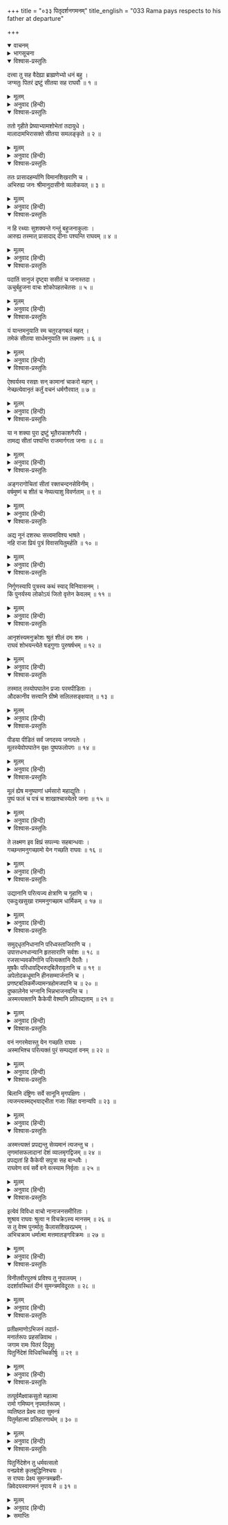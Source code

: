 +++
title = "०३३ पितृदर्शनगमनम्"
title_english = "033 Rama pays respects to his father at departure"

+++
<details open><summary>वाचनम्</summary>
<div caption="श्रीराम-हरिसीताराममूर्ति-घनपाठिभ्यां वचनम्" class="audioEmbed" src="https://archive.org/download/Ramayana-recitation-Sriram-harisItArAmamUrti-Ghanapaati-v2/Kanda_2/Kanda_2_AYK-033-Pithur_Dharshanaartham_Gamanam.mp3"></div>
</details>

<details><summary>भागसूचना</summary>

33. सीता और लक्ष्मणसहित श्रीरामका दुःखी नगरवासियोंके मुखसे तरह-तरहकी बातें सुनते हुए पिताके दर्शनके लिये कैकेयीके महलमें जाना
</details>

<details open><summary>विश्वास-प्रस्तुतिः</summary>

दत्त्वा तु सह वैदेह्या ब्राह्मणेभ्यो धनं बहु ।  
जग्मतुः पितरं द्रष्टुं सीतया सह राघवौ ॥ १ ॥
</details>

<details><summary>मूलम्</summary>

दत्त्वा तु सह वैदेह्या ब्राह्मणेभ्यो धनं बहु ।  
जग्मतुः पितरं द्रष्टुं सीतया सह राघवौ ॥ १ ॥
</details>

<details><summary>अनुवाद (हिन्दी)</summary>

विदेहकुमारी सीताके साथ श्रीराम और लक्ष्मण ब्राह्मणोंको बहुत-सा धन दान करके वन जानेके लिये उद्यत हो पिताका दर्शन करनेके लिये गये ॥ १ ॥
</details>

<details open><summary>विश्वास-प्रस्तुतिः</summary>

ततो गृहीते प्रेष्याभ्यामशोभेतां तदायुधे ।  
मालादामभिरासक्ते सीतया समलङ्कृते ॥ २ ॥
</details>

<details><summary>मूलम्</summary>

ततो गृहीते प्रेष्याभ्यामशोभेतां तदायुधे ।  
मालादामभिरासक्ते सीतया समलङ्कृते ॥ २ ॥
</details>

<details><summary>अनुवाद (हिन्दी)</summary>

उनके साथ दो सेवक श्रीराम और लक्ष्मणके वे धनुष आदि आयुध लेकर चले, जिन्हें फूलकी मालाओंसे सजाया गया था और सीताजीने पूजाके लिये चढ़ाये हुए चन्दन आदिसे अलंकृत किया था । उन दोनोंके आयुधोंकी उस समय बड़ी शोभा हो रही थी ॥ २ ॥
</details>

<details open><summary>विश्वास-प्रस्तुतिः</summary>

ततः प्रासादहर्म्याणि विमानशिखराणि च ।  
अभिरुह्य जनः श्रीमानुदासीनो व्यलोकयत् ॥ ३ ॥
</details>

<details><summary>मूलम्</summary>

ततः प्रासादहर्म्याणि विमानशिखराणि च ।  
अभिरुह्य जनः श्रीमानुदासीनो व्यलोकयत् ॥ ३ ॥
</details>

<details><summary>अनुवाद (हिन्दी)</summary>

उस अवसरपर धनी लोग प्रासादों (तिमंजिले महलों), हर्म्यगृहों (राजभवनों) तथा विमानों (सात मंजिले महलों) की ऊपरी छतोंपर चढ़कर उदासीन भावसे उन तीनोंकी ओर देखने लगे ॥ ३ ॥
</details>

<details open><summary>विश्वास-प्रस्तुतिः</summary>

न हि रथ्याः सुशक्यन्ते गन्तुं बहुजनाकुलाः ।  
आरुह्य तस्मात् प्रासादाद् दीनाः पश्यन्ति राघवम् ॥ ४ ॥
</details>

<details><summary>मूलम्</summary>

न हि रथ्याः सुशक्यन्ते गन्तुं बहुजनाकुलाः ।  
आरुह्य तस्मात् प्रासादाद् दीनाः पश्यन्ति राघवम् ॥ ४ ॥
</details>

<details><summary>अनुवाद (हिन्दी)</summary>

उस समय सड़कें मनुष्योंकी भीड़से भरी थीं । इसलिये उनपर सुगमतापूर्वक चलना कठिन हो गया था । अतः अधिकांश मनुष्य प्रासादों (तिमंजिले मकानों) पर चढ़कर वहींसे दुःखी होकर श्रीरामचन्द्रजीकी ओर देख रहे थे ॥ ४ ॥
</details>

<details open><summary>विश्वास-प्रस्तुतिः</summary>

पदातिं सानुजं दृष्ट्वा ससीतं च जनास्तदा ।  
ऊचुर्बहुजना वाचः शोकोपहतचेतसः ॥ ५ ॥
</details>

<details><summary>मूलम्</summary>

पदातिं सानुजं दृष्ट्वा ससीतं च जनास्तदा ।  
ऊचुर्बहुजना वाचः शोकोपहतचेतसः ॥ ५ ॥
</details>

<details><summary>अनुवाद (हिन्दी)</summary>

श्रीरामको अपने छोटे भाई लक्ष्मण और पत्नी सीताके साथ पैदल जाते देख बहुत-से मनुष्योंका हृदय शोकसे व्याकुल हो उठा । वे खेदपूर्वक कहने लगे— ॥ ५ ॥
</details>

<details open><summary>विश्वास-प्रस्तुतिः</summary>

यं यान्तमनुयाति स्म चतुरङ्गबलं महत् ।  
तमेकं सीतया सार्धमनुयाति स्म लक्ष्मणः ॥ ६ ॥
</details>

<details><summary>मूलम्</summary>

यं यान्तमनुयाति स्म चतुरङ्गबलं महत् ।  
तमेकं सीतया सार्धमनुयाति स्म लक्ष्मणः ॥ ६ ॥
</details>

<details><summary>अनुवाद (हिन्दी)</summary>

‘हाय! यात्राके समय जिनके पीछे विशाल चतुरङ्गिणी सेना चलती थी, वे ही श्रीराम आज अकेले जा रहे हैं और उनके पीछे सीताके साथ लक्ष्मण चल रहे हैं ॥ ६ ॥
</details>

<details open><summary>विश्वास-प्रस्तुतिः</summary>

ऐश्वर्यस्य रसज्ञः सन् कामानां चाकरो महान् ।  
नेच्छत्येवानृतं कर्तुं वचनं धर्मगौरवात् ॥ ७ ॥
</details>

<details><summary>मूलम्</summary>

ऐश्वर्यस्य रसज्ञः सन् कामानां चाकरो महान् ।  
नेच्छत्येवानृतं कर्तुं वचनं धर्मगौरवात् ॥ ७ ॥
</details>

<details><summary>अनुवाद (हिन्दी)</summary>

‘जो ऐश्वर्यके सुखका अनुभव करनेवाले तथा भोग्य वस्तुओंके महान् भण्डार थे—जहाँ सबकी कामनाएँ पूर्ण होती थीं, वे ही श्रीराम आज धर्मका गौरव रखनेके लिये पिताकी बात झूठी करना नहीं चाहते हैं ॥ ७ ॥
</details>

<details open><summary>विश्वास-प्रस्तुतिः</summary>

या न शक्या पुरा द्रष्टुं भूतैराकाशगैरपि ।  
तामद्य सीतां पश्यन्ति राजमार्गगता जनाः ॥ ८ ॥
</details>

<details><summary>मूलम्</summary>

या न शक्या पुरा द्रष्टुं भूतैराकाशगैरपि ।  
तामद्य सीतां पश्यन्ति राजमार्गगता जनाः ॥ ८ ॥
</details>

<details><summary>अनुवाद (हिन्दी)</summary>

‘ओह! पहले जिसे आकाशमें विचरनेवाले प्राणी भी नहीं देख पाते थे, उसी सीताको इस समय सड़कोंपर खड़े हुए लोग देख रहे हैं ॥ ८ ॥
</details>

<details open><summary>विश्वास-प्रस्तुतिः</summary>

अङ्गरागोचितां सीतां रक्तचन्दनसेविनीम् ।  
वर्षमुष्णं च शीतं च नेष्यत्याशु विवर्णताम् ॥ ९ ॥
</details>

<details><summary>मूलम्</summary>

अङ्गरागोचितां सीतां रक्तचन्दनसेविनीम् ।  
वर्षमुष्णं च शीतं च नेष्यत्याशु विवर्णताम् ॥ ९ ॥
</details>

<details><summary>अनुवाद (हिन्दी)</summary>

‘सीता अङ्गराग-सेवनके योग्य हैं, लाल चन्दनका सेवन करनेवाली हैं । अब वर्षा, गर्मी और सर्दी शीघ्र ही इनके अङ्गोंकी कान्ति फीकी कर देगी ॥ ९ ॥
</details>

<details open><summary>विश्वास-प्रस्तुतिः</summary>

अद्य नूनं दशरथः सत्त्वमाविश्य भाषते ।  
नहि राजा प्रियं पुत्रं विवासयितुमर्हति ॥ १० ॥
</details>

<details><summary>मूलम्</summary>

अद्य नूनं दशरथः सत्त्वमाविश्य भाषते ।  
नहि राजा प्रियं पुत्रं विवासयितुमर्हति ॥ १० ॥
</details>

<details><summary>अनुवाद (हिन्दी)</summary>

‘निश्चय ही आज राजा दशरथ किसी पिशाचके आवेशमें पड़कर अनुचित बात कह रहे हैं; क्योंकि अपनी स्वाभाविक स्थितिमें रहनेवाला कोई भी राजा अपने प्यारे पुत्रको घरसे निकाल नहीं सकता ॥ १० ॥
</details>

<details open><summary>विश्वास-प्रस्तुतिः</summary>

निर्गुणस्यापि पुत्रस्य कथं स्याद् विनिवासनम् ।  
किं पुनर्यस्य लोकोऽयं जितो वृत्तेन केवलम् ॥ ११ ॥
</details>

<details><summary>मूलम्</summary>

निर्गुणस्यापि पुत्रस्य कथं स्याद् विनिवासनम् ।  
किं पुनर्यस्य लोकोऽयं जितो वृत्तेन केवलम् ॥ ११ ॥
</details>

<details><summary>अनुवाद (हिन्दी)</summary>

‘पुत्र यदि गुणहीन हो तो भी उसे घरसे निकाल देनेका साहस कैसे हो सकता है? फिर जिसके केवल चरित्रसे ही यह सारा संसार वशीभूत हो जाता है, उसको वनवास देनेकी तो बात ही कैसे की जा सकती है? ॥
</details>

<details open><summary>विश्वास-प्रस्तुतिः</summary>

आनृशंस्यमनुक्रोशः श्रुतं शीलं दमः शमः ।  
राघवं शोभयन्त्येते षड्गुणाः पुरुषर्षभम् ॥ १२ ॥
</details>

<details><summary>मूलम्</summary>

आनृशंस्यमनुक्रोशः श्रुतं शीलं दमः शमः ।  
राघवं शोभयन्त्येते षड्गुणाः पुरुषर्षभम् ॥ १२ ॥
</details>

<details><summary>अनुवाद (हिन्दी)</summary>

‘क्रूरताका अभाव, दया, विद्या, शील, दम (इन्द्रियसंयम) और शम (मनोनिग्रह)—ये छः गुण नरश्रेष्ठ श्रीरामको सदा ही सुशोभित करते हैं ॥ १२ ॥
</details>

<details open><summary>विश्वास-प्रस्तुतिः</summary>

तस्मात् तस्योपघातेन प्रजाः परमपीडिताः ।  
औदकानीव सत्त्वानि ग्रीष्मे सलिलसङ्क्षयात् ॥ १३ ॥
</details>

<details><summary>मूलम्</summary>

तस्मात् तस्योपघातेन प्रजाः परमपीडिताः ।  
औदकानीव सत्त्वानि ग्रीष्मे सलिलसङ्क्षयात् ॥ १३ ॥
</details>

<details><summary>अनुवाद (हिन्दी)</summary>

‘अतः इनके ऊपर आघात करने—इनके राज्याभिषेकमें विघ्न डालनेसे प्रजाको उसी तरह महान् क्लेश पहुँचा है, जैसे गर्मीमें जलाशयका पानी सूख जानेसे उसके भीतर रहनेवाले जीव तड़पने लगते हैं ॥
</details>

<details open><summary>विश्वास-प्रस्तुतिः</summary>

पीडया पीडितं सर्वं जगदस्य जगत्पतेः ।  
मूलस्येवोपघातेन वृक्षः पुष्पफलोपगः ॥ १४ ॥
</details>

<details><summary>मूलम्</summary>

पीडया पीडितं सर्वं जगदस्य जगत्पतेः ।  
मूलस्येवोपघातेन वृक्षः पुष्पफलोपगः ॥ १४ ॥
</details>

<details><summary>अनुवाद (हिन्दी)</summary>

‘इन जगदीश्वर श्रीरामकी व्यथासे सम्पूर्ण जगत् व्यथित हो उठा है, जैसे जड़ काट देनेसे पुष्प और फलसहित सारा वृक्ष सूख जाता है ॥ १४ ॥
</details>

<details open><summary>विश्वास-प्रस्तुतिः</summary>

मूलं ह्येष मनुष्याणां धर्मसारो महाद्युतिः ।  
पुष्पं फलं च पत्रं च शाखाश्चास्येतरे जनाः ॥ १५ ॥
</details>

<details><summary>मूलम्</summary>

मूलं ह्येष मनुष्याणां धर्मसारो महाद्युतिः ।  
पुष्पं फलं च पत्रं च शाखाश्चास्येतरे जनाः ॥ १५ ॥
</details>

<details><summary>अनुवाद (हिन्दी)</summary>

‘ये महान् तेजस्वी श्रीराम सम्पूर्ण मनुष्योंके मूल हैं, धर्म ही इनका बल है । जगत् के दूसरे प्राणी पत्र, पुष्प, फल और शाखाएँ हैं ॥ १५ ॥
</details>

<details open><summary>विश्वास-प्रस्तुतिः</summary>

ते लक्ष्मण इव क्षिप्रं सपत्न्यः सहबान्धवाः ।  
गच्छन्तमनुगच्छामो येन गच्छति राघवः ॥ १६ ॥
</details>

<details><summary>मूलम्</summary>

ते लक्ष्मण इव क्षिप्रं सपत्न्यः सहबान्धवाः ।  
गच्छन्तमनुगच्छामो येन गच्छति राघवः ॥ १६ ॥
</details>

<details><summary>अनुवाद (हिन्दी)</summary>

‘अतः हमलोग भी लक्ष्मणकी भाँति पत्नी और बन्धु-बान्धवोंके साथ शीघ्र ही इन जानेवाले श्रीरामके ही पीछे-पीछे चल दें । जिस मार्गसे श्रीरघुनाथजी जा रहे हैं, उसीका हम भी अनुसरण करें ॥ १६ ॥
</details>

<details open><summary>विश्वास-प्रस्तुतिः</summary>

उद्यानानि परित्यज्य क्षेत्राणि च गृहाणि च ।  
एकदुःखसुखा राममनुगच्छाम धार्मिकम् ॥ १७ ॥
</details>

<details><summary>मूलम्</summary>

उद्यानानि परित्यज्य क्षेत्राणि च गृहाणि च ।  
एकदुःखसुखा राममनुगच्छाम धार्मिकम् ॥ १७ ॥
</details>

<details><summary>अनुवाद (हिन्दी)</summary>

‘बाग-बगीचे, घर-द्वार और खेती-बारी—सब छोड़कर धर्मात्मा श्रीरामका अनुगमन करें । इनके दुःख-सुखके साथी बनें ॥ १७ ॥
</details>

<details open><summary>विश्वास-प्रस्तुतिः</summary>

समुद‍्धृतनिधानानि परिध्वस्ताजिराणि च ।  
उपात्तधनधान्यानि हृतसाराणि सर्वशः ॥ १८ ॥  
रजसाभ्यवकीर्णानि परित्यक्तानि दैवतैः ।  
मूषकैः परिधावद्भिरुद‍‍्बिलैरावृतानि च ॥ १९ ॥  
अपेतोदकधूमानि हीनसम्मार्जनानि च ।  
प्रणष्टबलिकर्मेज्यामन्त्रहोमजपानि च ॥ २० ॥  
दुष्कालेनेव भग्नानि भिन्नभाजनवन्ति च ।  
अस्मत्त्यक्तानि कैकेयी वेश्मानि प्रतिपद्यताम् ॥ २१ ॥
</details>

<details><summary>मूलम्</summary>

समुद‍्धृतनिधानानि परिध्वस्ताजिराणि च ।  
उपात्तधनधान्यानि हृतसाराणि सर्वशः ॥ १८ ॥  
रजसाभ्यवकीर्णानि परित्यक्तानि दैवतैः ।  
मूषकैः परिधावद्भिरुद‍‍्बिलैरावृतानि च ॥ १९ ॥  
अपेतोदकधूमानि हीनसम्मार्जनानि च ।  
प्रणष्टबलिकर्मेज्यामन्त्रहोमजपानि च ॥ २० ॥  
दुष्कालेनेव भग्नानि भिन्नभाजनवन्ति च ।  
अस्मत्त्यक्तानि कैकेयी वेश्मानि प्रतिपद्यताम् ॥ २१ ॥
</details>

<details><summary>अनुवाद (हिन्दी)</summary>

‘हम अपने घरोंकी गड़ी हुई निधि निकालें । आँगनकी फर्श खोद डालें । सारा धन-धान्य साथ ले लें । सारी आवश्यक वस्तुएँ हटा लें । इनमें चारों ओर धूल भर जाय । देवता इन घरोंको छोड़कर भाग जायँ । चूहे बिलसे बाहर निकलकर इनमें चारों ओर दौड़ लगाने लगें और उनसे ये घर भर जायँ । इनमें न कभी आग जले, न पानी रहे और न झाड़ू ही लगे । यहाँ बलिवैश्वदेव, यज्ञ, मन्त्रपाठ, होम और जप बंद हो जाय । मानो बड़ा भारी अकाल पड़ गया हो, इस प्रकार ये सारे घर ढह जायँ । इनमें टूटे बर्तन बिखरे पड़े हों और हम सदाके लिये इन्हें छोड़ दें—ऐसी दशामें इन घरोंपर कैकेयी आकर अधिकार कर ले ॥ १८—२१ ॥
</details>

<details open><summary>विश्वास-प्रस्तुतिः</summary>

वनं नगरमेवास्तु येन गच्छति राघवः ।  
अस्माभिश्च परित्यक्तं पुरं सम्पद्यतां वनम् ॥ २२ ॥
</details>

<details><summary>मूलम्</summary>

वनं नगरमेवास्तु येन गच्छति राघवः ।  
अस्माभिश्च परित्यक्तं पुरं सम्पद्यतां वनम् ॥ २२ ॥
</details>

<details><summary>अनुवाद (हिन्दी)</summary>

‘जहाँ पहुँचनेके लिये ये श्रीरामचन्द्रजी जा रहे हैं, वह वन ही नगर हो जाय और हमारे छोड़ देनेपर यह नगर भी वनके रूपमें परिणत हो जाय ॥ २२ ॥
</details>

<details open><summary>विश्वास-प्रस्तुतिः</summary>

बिलानि दंष्ट्रिणः सर्वे सानूनि मृगपक्षिणः ।  
त्यजन्त्वस्मद्भयाद्भीता गजाः सिंहा वनान्यपि ॥ २३ ॥
</details>

<details><summary>मूलम्</summary>

बिलानि दंष्ट्रिणः सर्वे सानूनि मृगपक्षिणः ।  
त्यजन्त्वस्मद्भयाद्भीता गजाः सिंहा वनान्यपि ॥ २३ ॥
</details>

<details><summary>अनुवाद (हिन्दी)</summary>

‘वनमें हमलोगोंके भयसे साँप अपने बिल छोड़कर भाग जायँ । पर्वतपर रहनेवाले मृग और पक्षी उसके शिखरोंको छोड़ दें तथा हाथी और सिंह भी उन वनोंको त्यागकर दूर चले जायँ ॥ २३ ॥
</details>

<details open><summary>विश्वास-प्रस्तुतिः</summary>

अस्मत्त्यक्तं प्रपद्यन्तु सेव्यमानं त्यजन्तु च ।  
तृणमांसफलादानां देशं व्यालमृगद्विजम् ॥ २४ ॥  
प्रपद्यतां हि कैकेयी सपुत्रा सह बान्धवैः ।  
राघवेण वयं सर्वे वने वत्स्याम निर्वृताः ॥ २५ ॥
</details>

<details><summary>मूलम्</summary>

अस्मत्त्यक्तं प्रपद्यन्तु सेव्यमानं त्यजन्तु च ।  
तृणमांसफलादानां देशं व्यालमृगद्विजम् ॥ २४ ॥  
प्रपद्यतां हि कैकेयी सपुत्रा सह बान्धवैः ।  
राघवेण वयं सर्वे वने वत्स्याम निर्वृताः ॥ २५ ॥
</details>

<details><summary>अनुवाद (हिन्दी)</summary>

‘वे सर्प आदि उन स्थानोंमें चले जायँ, जिन्हें हमलोगोंने छोड़ रखा है और उन स्थानोंको त्याग दें, जिनका हम सेवन करते हैं । यह देश घास चरनेवाले पशुओं, मांसभक्षी हिंसक जन्तुओं और फल खानेवाले पक्षियोंका निवासस्थान बन जाय । यहाँ सर्प, पशु और पक्षी रहने लगें । उस दशामें पुत्र और बन्धु-बान्धवोंसहित कैकेयी इसे अपने अधिकारमें कर ले । हम सब लोग वनमें श्रीरघुनाथजीके साथ बड़े आनन्दसे रहेंगे’ ॥ २४-२५ ॥
</details>

<details open><summary>विश्वास-प्रस्तुतिः</summary>

इत्येवं विविधा वाचो नानाजनसमीरिताः ।  
शुश्राव राघवः श्रुत्वा न विचक्रेऽस्य मानसम् ॥ २६ ॥  
स तु वेश्म पुनर्मातुः कैलासशिखरप्रभम् ।  
अभिचक्राम धर्मात्मा मत्तमातङ्गविक्रमः ॥ २७ ॥
</details>

<details><summary>मूलम्</summary>

इत्येवं विविधा वाचो नानाजनसमीरिताः ।  
शुश्राव राघवः श्रुत्वा न विचक्रेऽस्य मानसम् ॥ २६ ॥  
स तु वेश्म पुनर्मातुः कैलासशिखरप्रभम् ।  
अभिचक्राम धर्मात्मा मत्तमातङ्गविक्रमः ॥ २७ ॥
</details>

<details><summary>अनुवाद (हिन्दी)</summary>

इस प्रकार श्रीरामचन्द्रजीने बहुत-से मनुष्योंके मुँहसे निकली हुई तरह-तरहकी बातें सुनीं; किंतु सुनकर भी उनके मनमें कोई विकार नहीं हुआ । मतवाले गजराजके समान पराक्रमी धर्मात्मा श्रीराम पुनः माता कैकेयीके कैलासशिखरके सदृश शुभ्र भवनमें गये ॥ २६-२७ ॥
</details>

<details open><summary>विश्वास-प्रस्तुतिः</summary>

विनीतवीरपुरुषं प्रविश्य तु नृपालयम् ।  
ददर्शावस्थितं दीनं सुमन्त्रमविदूरतः ॥ २८ ॥
</details>

<details><summary>मूलम्</summary>

विनीतवीरपुरुषं प्रविश्य तु नृपालयम् ।  
ददर्शावस्थितं दीनं सुमन्त्रमविदूरतः ॥ २८ ॥
</details>

<details><summary>अनुवाद (हिन्दी)</summary>

विनयशील वीर पुरुषोंसे युक्त उस राजभवनमें प्रवेश करके उन्होंने देखा—सुमन्त्र पास ही दुःखी होकर खड़े हैं ॥ २८ ॥
</details>

<details open><summary>विश्वास-प्रस्तुतिः</summary>

प्रतीक्षमाणोऽभिजनं तदार्त-  
मनार्तरूपः प्रहसन्निवाथ ।  
जगाम रामः पितरं दिदृक्षुः  
पितुर्निदेशं विधिवच्चिकीर्षुः ॥ २९ ॥
</details>

<details><summary>मूलम्</summary>

प्रतीक्षमाणोऽभिजनं तदार्त-  
मनार्तरूपः प्रहसन्निवाथ ।  
जगाम रामः पितरं दिदृक्षुः  
पितुर्निदेशं विधिवच्चिकीर्षुः ॥ २९ ॥
</details>

<details><summary>अनुवाद (हिन्दी)</summary>

पूर्वजोंकी निवासभूमि अवधके मनुष्य वहाँ शोकसे आतुर होकर खड़े थे । उन्हें देखकर भी श्रीराम स्वयं शोकसे पीड़ित नहीं हुए—उनके शरीरपर व्यथाका कोई चिह्न प्रकट नहीं हुआ । वे पिताकी आज्ञाका विधिपूर्वक पालन करनेकी इच्छासे उनका दर्शन करनेके लिये हँसते हुए-से आगे बढ़े ॥ २९ ॥
</details>

<details open><summary>विश्वास-प्रस्तुतिः</summary>

तत्पूर्वमैक्ष्वाकसुतो महात्मा  
रामो गमिष्यन् नृपमार्तरूपम् ।  
व्यतिष्ठत प्रेक्ष्य तदा सुमन्त्रं  
पितुर्महात्मा प्रतिहारणार्थम् ॥ ३० ॥
</details>

<details><summary>मूलम्</summary>

तत्पूर्वमैक्ष्वाकसुतो महात्मा  
रामो गमिष्यन् नृपमार्तरूपम् ।  
व्यतिष्ठत प्रेक्ष्य तदा सुमन्त्रं  
पितुर्महात्मा प्रतिहारणार्थम् ॥ ३० ॥
</details>

<details><summary>अनुवाद (हिन्दी)</summary>

शोकाकुलरूपसे पड़े हुए राजाके पास जानेवाले महात्मा महामना इक्ष्वाकुकुलनन्दन श्रीराम वहाँ पहुँचनेसे पहले सुमन्त्रको देखकर पिताके पास अपने आगमनकी सूचना भेजनेके लिये उस समय वहीं ठहर गये ॥ ३० ॥
</details>

<details open><summary>विश्वास-प्रस्तुतिः</summary>

पितुर्निदेशेन तु धर्मवत्सलो  
वनप्रवेशे कृतबुद्धिनिश्चयः ।  
स राघवः प्रेक्ष्य सुमन्त्रमब्रवी-  
न्निवेदयस्वागमनं नृपाय मे ॥ ३१ ॥
</details>

<details><summary>मूलम्</summary>

पितुर्निदेशेन तु धर्मवत्सलो  
वनप्रवेशे कृतबुद्धिनिश्चयः ।  
स राघवः प्रेक्ष्य सुमन्त्रमब्रवी-  
न्निवेदयस्वागमनं नृपाय मे ॥ ३१ ॥
</details>

<details><summary>अनुवाद (हिन्दी)</summary>

पिताके आदेशसे वनमें प्रवेश करनेका बुद्धिपूर्वक निश्चय करके आये हुए धर्मवत्सल श्रीरामचन्द्रजी सुमन्त्रकी ओर देखकर बोले—‘आप महाराजको मेरे आगमनकी सूचना दे दें’ ॥ ३१ ॥
</details>

<details><summary>समाप्तिः</summary>

इत्यार्षे श्रीमद्रामायणे वाल्मीकीये आदिकाव्येऽयोध्याकाण्डे त्रयस्त्रिंशः सर्गः ॥ ३३ ॥  
इस प्रकार श्रीवाल्मीकिनिर्मित आर्षरामायण आदिकाव्यके अयोध्याकाण्डमें तैंतीसवाँ सर्ग पूरा हुआ ॥ ३३ ॥
</details>

